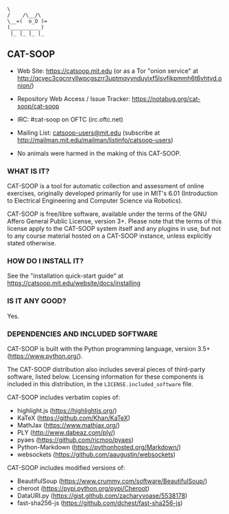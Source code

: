 ```nohighlight
\
/    /\__/\
\__=(  o_O )=
(__________)
 |_ |_ |_ |_
```


## CAT-SOOP

* Web Site: <https://catsoop.mit.edu>
      (or as a Tor "onion service" at <http://qcyec3cqcnryllwpcgszrr3uptmqyvnduyixf5lsvfjkpmmh6t6vhtyd.onion/>)

* Repository Web Access / Issue Tracker: <https://notabug.org/cat-soop/cat-soop>

* IRC: #cat-soop on OFTC (irc.oftc.net)

* Mailing List: catsoop-users@mit.edu
      (subscribe at <http://mailman.mit.edu/mailman/listinfo/catsoop-users>)

* No animals were harmed in the making of this CAT-SOOP.


### WHAT IS IT?

CAT-SOOP is a tool for automatic collection and assessment of online
exercises, originally developed primarily for use in MIT's 6.01 (Introduction
to Electrical Engineering and Computer Science via Robotics).

CAT-SOOP is free/libre software, available under the terms of the GNU Affero
General Public License, version 3+.  Please note that the terms of this
license apply to the CAT-SOOP system itself and any plugins in use, but not to
any course material hosted on a CAT-SOOP instance, unless explicitly stated
otherwise.


### HOW DO I INSTALL IT?

See the "installation quick-start guide" at <https://catsoop.mit.edu/website/docs/installing>


### IS IT ANY GOOD?

Yes.


### DEPENDENCIES AND INCLUDED SOFTWARE

CAT-SOOP is built with the Python programming language, version 3.5+ (<https://www.python.org/>).

The CAT-SOOP distribution also includes several pieces of third-party software,
listed below.  Licensing information for these components is included in this
distribution, in the `LICENSE.included_software` file.

CAT-SOOP includes verbatim copies of:
  * highlight.js (<https://highlightjs.org/>)
  * KaTeX (<https://github.com/Khan/KaTeX>)
  * MathJax (<https://www.mathjax.org/>)
  * PLY (<http://www.dabeaz.com/ply/>)
  * pyaes (<https://github.com/ricmoo/pyaes>)
  * Python-Markdown (<https://pythonhosted.org/Markdown/>)
  * websockets (<https://github.com/aaugustin/websockets>)

CAT-SOOP includes modified versions of:
  * BeautifulSoup (<https://www.crummy.com/software/BeautifulSoup/>)
  * cheroot (<https://pypi.python.org/pypi/Cheroot>)
  * DataURI.py (<https://gist.github.com/zacharyvoase/5538178>)
  * fast-sha256-js (<https://github.com/dchest/fast-sha256-js>)
